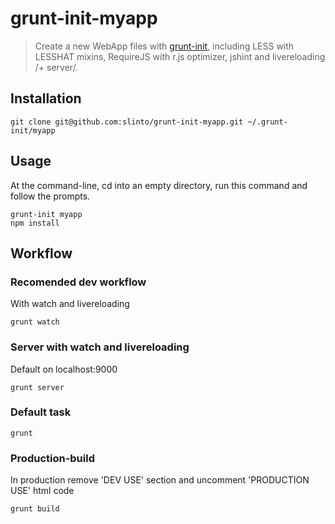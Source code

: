 # grunt-init-myapp

> Create a new WebApp files with [grunt-init][], including LESS with LESSHAT mixins, RequireJS with r.js optimizer, jshint and livereloading /+ server/.

[grunt-init]: http://gruntjs.com/project-scaffolding

## Installation

```
git clone git@github.com:slinto/grunt-init-myapp.git ~/.grunt-init/myapp
```

## Usage

At the command-line, cd into an empty directory, run this command and follow the prompts.

```
grunt-init myapp
npm install
```

## Workflow

### Recomended dev workflow
With watch and livereloading
```
grunt watch
```

### Server with watch and livereloading
Default on localhost:9000
```
grunt server
```

### Default task
```
grunt
```

### Production-build
In production remove 'DEV USE' section and uncomment 'PRODUCTION USE' html code
```
grunt build
```